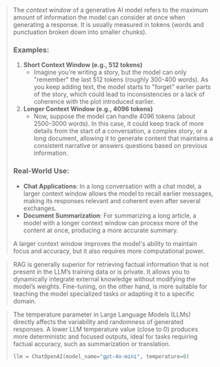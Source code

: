 
> The _context window_ of a generative AI model refers to the maximum amount of information the model can consider at once when generating a response. It is usually measured in tokens (words and punctuation broken down into smaller chunks).
> ### Examples:
> 
> 1. **Short Context Window (e.g., 512 tokens)**
>     - Imagine you’re writing a story, but the model can only "remember" the last 512 tokens (roughly 300-400 words). As you keep adding text, the model starts to "forget" earlier parts of the story, which could lead to inconsistencies or a lack of coherence with the plot introduced earlier.
> 2. **Longer Context Window (e.g., 4096 tokens)**
>     - Now, suppose the model can handle 4096 tokens (about 2500-3000 words). In this case, it could keep track of more details from the start of a conversation, a complex story, or a long document, allowing it to generate content that maintains a consistent narrative or answers questions based on previous information.
> 
> ### Real-World Use:
> 
> - **Chat Applications**: In a long conversation with a chat model, a larger context window allows the model to recall earlier messages, making its responses relevant and coherent even after several exchanges.
> - **Document Summarization**: For summarizing a long article, a model with a longer context window can process more of the content at once, producing a more accurate summary.
> 
> A larger context window improves the model's ability to maintain focus and accuracy, but it also requires more computational power.


> RAG is generally superior for retrieving factual information that is not present in the
> LLM’s training data or is private. It allows you to dynamically integrate external knowledge without modifying the model’s weights. Fine-tuning, on the other hand, is more suitable for teaching the model specialized tasks or adapting it to a specific domain.

> The temperature parameter in Large Language Models (LLMs)  directly affects the variability and randomness of generated responses.  A lower LLM temperature value (close to 0) produces more deterministic and focused outputs,  ideal for tasks requiring factual accuracy, such as summarization or translation.
> ```python
> llm = ChatOpenAI(model_name="gpt-4o-mini", temperature=0)
> ```

